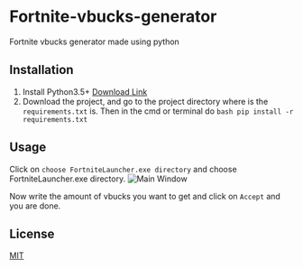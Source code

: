# Fortnite-vbucks-generator
Fortnite vbucks generator made using python

## Installation
1. Install Python3.5+ [Download Link](https://www.python.org/)
2. Download the project, and go to the project directory where is the ```requirements.txt``` is. Then in the cmd or terminal do ```bash
pip install -r requirements.txt```

## Usage
Click on ```choose FortniteLauncher.exe directory``` and choose FortniteLauncher.exe directory.
![Main Window](https://user-images.githubusercontent.com/61344888/124922950-a94ec400-e002-11eb-8f4f-93491f9e1a83.png)

Now write the amount of vbucks you want to get and click on ```Accept``` and you are done.

## License
[MIT](https://choosealicense.com/licenses/mit/)
